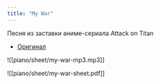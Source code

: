 ```yaml
---
title: "My War"
---
```

Песня из заставки аниме-сериала Attack on Titan
- [Оригинал](https://www.youtube.com/watch?v=rwCJvSKzQkc)

![[piano/sheet/my-war-mp3.mp3]]

![[piano/sheet/my-war-sheet.pdf]]